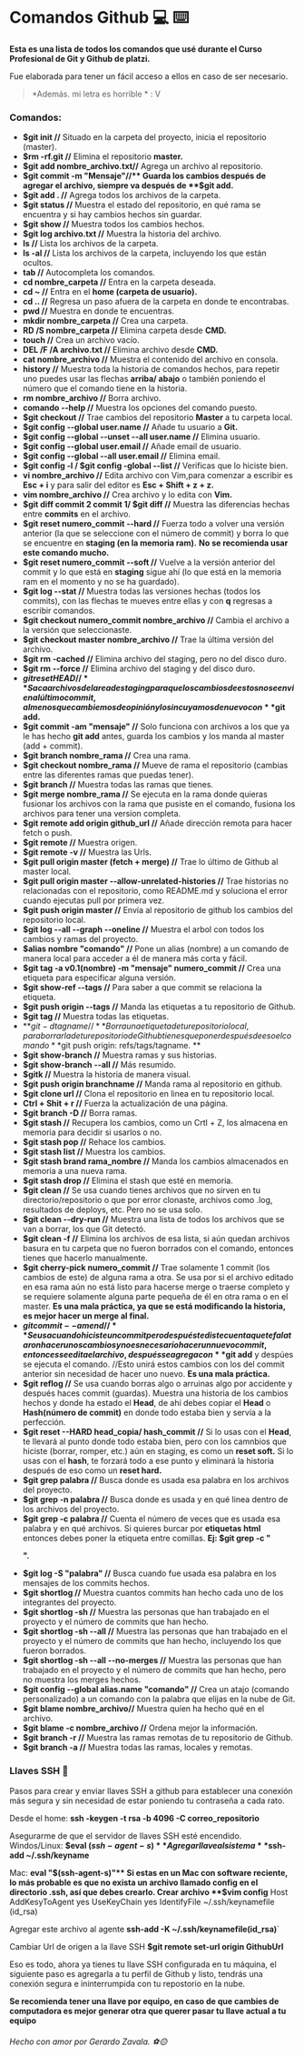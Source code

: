 # Comandos Github 💻 ⌨️

**Esta es una lista de todos los comandos que usé durante el Curso Profesional de Git y Github de platzi.**

Fue elaborada para tener un fácil acceso a ellos en caso de ser necesario.

 >*Además. mi letra es horrible  *  : V
 
 ### Comandos:
 - **$git  init //** Situado en la carpeta del proyecto, inicia el repositorio (master).
 - **$rm -rf.git //** Elimina el repositorio **master.**
 - **$git add nombre_archivo.txt//** Agrega un archivo al repositorio.
 - **$git commit -m "Mensaje"//** Guarda los cambios después de agregar el archivo, siempre va después de **$git add.**
 - **$git add . //** Agrega todos los archivos de la carpeta.
 - **$git status //** Muestra el estado del repositorio, en qué rama se encuentra y si hay cambios hechos sin guardar.
 - **$git show //** Muestra todos los cambios hechos.
 - **$git log archivo.txt //** Muestra la historia del archivo.
 - **ls //** Lista los archivos de la carpeta.
 - **ls -al //** Lista los archivos de la carpeta, incluyendo los que están ocultos.
 - **tab //** Autocompleta los comandos.
 - **cd nombre_carpeta //** Entra en la carpeta deseada.
 - **cd ~ //** Entra en el **home (carpeta de usuario).**
 - **cd .. //** Regresa un paso afuera de la carpeta en donde te encontrabas.
 - **pwd //** Muestra en donde te encuentras.
 - **mkdir nombre_carpeta //** Crea una carpeta.
 - **RD /S nombre_carpeta //** Elimina carpeta desde **CMD.**
 - **touch //** Crea un archivo vacío.
 - **DEL /F /A archivo.txt //** Elimina archivo desde **CMD.**
 - **cat nombre_archivo //** Muestra el contenido del archivo en consola.
 - **history //** Muestra toda la historia de comandos hechos, para repetir uno puedes usar las flechas **arriba/ abajo** o también poniendo el número que el comando tiene en la historia.
 - **rm nombre_archivo //** Borra archivo.
 - **comando --help //** Muestra los opciones del comando puesto.
 - **$git checkout //** Trae cambios del repositorio **Master** a tu carpeta local.
 - **$git config  --global user.name //** Añade tu usuario a **Git.**
 - **$git config --global --unset --all user.name //** Elimina usuario.
 - **$git config --global user.email //** Añade email de usuario.
 - **$git config --global --all user.email //** Elimina email.
 - **$git config -l / $git config -global --list //** Verificas que lo hiciste bien.
 - **vi nombre_archivo //** Edita archivo con Vim,para comenzar a escribir es **Esc + i** y para salir del editor es **Esc + Shift + z + z.**
 - **vim nombre_archivo //**  Crea archivo y lo edita con **Vim.**
 - **$git diff commit 2 commit 1/ $git diff //** Muestra las diferencias hechas entre **commits** en el archivo.
 - **$git reset numero_commit --hard //** Fuerza todo a volver una versión anterior (la que se seleccione con el número de commit) y borra lo que se encuentre en **staging (en la memoria ram).**
 **No se recomienda usar este comando mucho.**
 - **$git reset numero_commit --soft  //** Vuelve a la versión anterior del commit y lo que está en **staging** sigue ahí (lo que está en la memoria ram en el momento y no se ha guardado).
 - **$git log --stat //** Muestra todas las versiones hechas (todos los commits), con las flechas te mueves entre ellas y con **q** regresas a escribir comandos.
 - **$git checkout numero_commit nombre_archivo //** Cambia el archivo a la versión que seleccionaste.
 - **$git checkout master nombre_archivo //** Trae la última versión del archivo.
 - **$git rm -cached //** Elimina archivo del staging, pero no del disco duro.
 - **$git rm --force //** Elimina archivo del staging y del disco duro.
 - **$git reset HEAD //** Saca archivos del area de staging para que los cambios de estos no se envien al último commit, al menos que cambiemos de opinión y los incuyamos de nuevo con **$git add.**
 - **$git commit -am "mensaje" //** Solo funciona con archivos a los que ya le has hecho **git add** antes, guarda los cambios y los manda al master  (add + commit).
 - **$git branch nombre_rama //** Crea una rama.
 - **$git checkout nombre_rama //** Mueve de rama el repositorio (cambias entre las diferentes ramas que puedas tener).
 - **$git branch //** Muestra todas las ramas que tienes.
 - **$git merge nombre_rama //** Se ejecuta en la rama donde quieras fusionar los archivos con la rama que pusiste en el comando, fusiona los archivos para tener una version completa.
 - **$git remote add origin github_url //** Añade dirección remota para hacer fetch o push.
 - **$git remote //** Muestra origen.
 - **$git remote -v //** Muestra las Urls.
 - **$git pull origin master (fetch + merge) //** Trae lo último de Github al master local.
 - **$git pull origin master --allow-unrelated-histories //** Trae historias no relacionadas con el repositorio, como README.md y soluciona el error cuando ejecutas pull por primera vez.
 - **$git push origin master //** Envía al repositorio de github los cambios del repositorio local.
 - **$git log --all --graph --oneline //** Muestra el arbol con todos los cambios y ramas del proyecto.
 - **$alias nombre "comando" //** Pone un alias (nombre) a un comando de manera local para acceder a él de manera más corta y fácil.
 - **$git tag -a v0.1(nombre) -m "mensaje" numero_commit //** Crea una etiqueta para especificar alguna versión.
 - **$git show-ref --tags //** Para saber a que commit se relaciona la etiqueta.
 - **$git push origin --tags //** Manda las etiquetas a tu repositorio de Github.
 - **$git tag //** Muestra todas las etiquetas.
 - **$git -d tagname //** Borra una etiqueta de tu repositorio local, para borrarla de tu repositorio de Github tienes que poner después de eso el comando **$git  push origin: refs/tags/tagname. **
 - **$git show-branch //** Muestra ramas y sus historias.
 - **$git show-branch --all //** Más resumido.
 - **$gitk //** Muestra la historia de manera visual.
 - **$git push origin branchname //** Manda rama al repositorio en github.
 - **$git clone url //** Clona el repositorio en linea en tu repositorio local.
 - **Ctrl + Shit + r //** Fuerza la actualización de una página.
 - **$git branch -D //** Borra ramas.
 - **$git stash //** Recupera los cambios, como un Crtl + Z, los almacena en memoria para decidir si usarlos o no.
 - **$git stash pop //** Rehace los cambios.
 - **$git stash list //** Muestra los cambios.
 - **$git stash brand rama_nombre //** Manda los cambios almacenados en memoria a una nueva rama.
 - **$git stash drop //** Elimina el stash que esté en memoria.
 - **$git clean //** Se usa cuando tienes archivos que no sirven en tu directorio/repositorio o que por error clonaste, archivos como .log, resultados de deploys, etc.
 Pero no se usa solo.
 - **$git clean --dry-run //** Muestra una lista de todos los archivos que se van a borrar, los que Git detectó.
 - **$git clean -f //** Elimina los archivos de esa lista, si aún quedan archivos basura en tu carpeta que no fueron borrados con el comando, entonces tienes que hacerlo manualmente.
 - **$git cherry-pick numero_commit //** Trae solamente 1 commit (los cambios de este) de alguna rama a otra.
 Se usa por si el archivo editado en esa rama aún no está listo para hacerse merge o traerse completo y se requiere solamente alguna parte pequeña de él en otra rama o en el master.
**Es una mala práctica, ya que se está modificando la historia, es mejor hacer un merge al final.**
- **$git commit --amend //** Se usa cuando hiciste un commit pero después te diste cuenta que te falataron hacer unos cambios y no es necesario hacer un nuevo commit, entonces se edita el archivo, después se agrega con **$git add** y despúes se ejecuta el comando. //Esto unirá estos cambios con los del commit anterior sin necesidad de hacer uno nuevo. **Es una mala práctica.**
- **$git reflog //** Se usa cuando borras algo o arruinas algo por accidente y después haces commit (guardas). Muestra una historia de los cambios hechos y donde ha estado el **Head**, de ahí debes copiar el **Head** o **Hash(número de commit)** en donde todo estaba bien y servía a la perfección.
- **$git reset --HARD head_copia/ hash_commit //** Si lo usas con el **Head**, te llevará al punto donde todo estaba bien, pero con los camnbios que hiciste (borrar, romper, etc.) aún en staging, es como un **reset soft.**
Si lo usas con el **hash**, te forzará todo a ese punto y eliminará la historia después de eso como un **reset hard.**
- **$git grep palabra //** Busca donde es usada esa palabra en los archivos del proyecto.
- **$git grep -n palabra //** Busca donde es usada y en qué linea dentro de los archivos del proyecto.
- **$git grep -c palabra //** Cuenta el número de veces que es usada esa palabra y en qué archivos. Si quieres burcar por **etiquetas html** entonces debes poner la etiqueta entre comillas. **Ej: $git grep -c "<p>".**
- **$git log -S "palabra" //** Busca cuando fue usada esa palabra en los mensajes de los commits hechos.
- **$git shortlog //** Muestra cuantos commits han hecho cada uno de los integrantes del proyecto.
- **$git shortlog -sh //** Muestra las personas que han trabajado en el proyecto y el número de commits que han hecho.
- **$git shortlog -sh --all //** Muestra las personas que han trabajado en el proyecto y el número de commits que han hecho, incluyendo los que fueron borrados.
- **$git shortlog -sh --all --no-merges //** Muestra las personas que han trabajado en el proyecto y el número de commits que han hecho, pero no muestra los merges hechos.
- **$git config --global alias.name "comando" //** Crea un atajo (comando personalizado) a un comando con la palabra que elijas en la nube de Git.
- **$git blame nombre_archivo//** Muestra quíen ha hecho qué en el archivo.
- **$git blame -c nombre_archivo //** Ordena mejor la información.
- **$git branch -r //** Muestra las ramas remotas de tu repositorio de Github.
- **$git branch -a //** Muestra todas las ramas, locales y remotas.

### Llaves SSH 🔑 

Pasos para crear y enviar llaves SSH a github para establecer una conexión más segura y sin necesidad de estar poniendo tu contraseña a cada rato.

Desde el home:
**ssh -keygen -t rsa -b 4096 -C correo_repositorio**

Asegurarme de que el servidor de llaves SSH esté encendido.
Windos/Linux:
**$eval $(ssh-agent-s)**
Agregar llave al sistema
**$ssh-add ~/.ssh/keyname**

Mac:
**eval "$(ssh-agent-s)"**
Si estas en un Mac con software reciente, lo más probable es que no exista un archivo llamado config en el directorio .ssh, así que debes crearlo.
Crear archivo
**$vim config**
				Host
				AddKesyToAgent yes
				UseKeyChain yes
				IdentifyFile ~/.ssh/keynamefile (id_rsa)

Agregar este archivo al agente
**ssh-add -K ~/.ssh/keynamefile(id_rsa)**`


Cambiar Url de origen a la llave SSH
**$git remote set-url origin GithubUrl**

Eso es todo, ahora ya tienes tu llave SSH configurada en tu máquina, el siguiente paso es agregarla a tu perfil de Github y listo, tendrás una conexión segura e ininterrumpida con tu repostorio en la nube.

**Se recomienda tener una llave por equipo, en caso de que cambies de computadora es mejor generar otra que querer pasar tu llave actual a tu equipo**
 

 ###### Hecho con amor por Gerardo Zavala. ⚽️🟡
 
 
 






